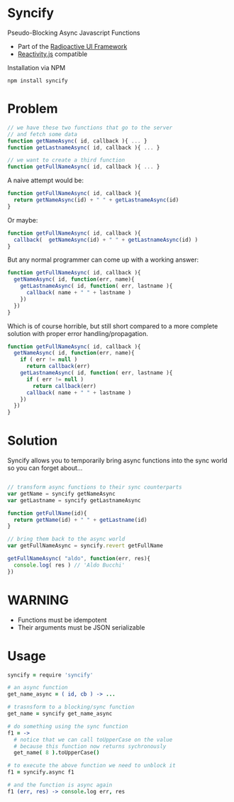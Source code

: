 # Syncify

Pseudo-Blocking Async Javascript Functions

* Part of the [Radioactive UI Framework](http://github.com/aldonline/radioactive)
* [Reactivity.js](http://github.com/aldonline/reactivity) compatible

Installation via NPM

```shell
npm install syncify
```




# Problem

```javascript
// we have these two functions that go to the server
// and fetch some data
function getNameAsync( id, callback ){ ... }
function getLastnameAsync( id, callback ){ ... }

// we want to create a third function
function getFullNameAsync( id, callback ){ ... }

```

A naive attempt would be:
```javascript
function getFullNameAsync( id, callback ){ 
  return getNameAsync(id) + " " + getLastnameAsync(id)
}

```

Or maybe:

```javascript
function getFullNameAsync( id, callback ){ 
  callback(  getNameAsync(id) + " " + getLastnameAsync(id) )
}

```

But any normal programmer can come up with a working answer:

```javascript
function getFullNameAsync( id, callback ){ 
  getNameAsync( id, function(err, name){
    getLastnameAsync( id, function( err, lastname ){
      callback( name + " " + lastname )
    })
  })
}
```

Which is of course horrible, but still short compared to a more complete solution with 
proper error handling/propagation.

```javascript
function getFullNameAsync( id, callback ){ 
  getNameAsync( id, function(err, name){
    if ( err != null )
      return callback(err)
    getLastnameAsync( id, function( err, lastname ){
      if ( err != null )
        return callback(err)
      callback( name + " " + lastname )
    })
  })
}
```


# Solution

Syncify allows you to temporarily bring async functions into the sync world so you
can forget about...

```javascript

// transform async functions to their sync counterparts
var getName = syncify getNameAsync
var getLastname = syncify getLastnameAsync

function getFullName(id){
  return getName(id) + " " + getLastname(id)
}

// bring them back to the async world
var getFullNameAsync = syncify.revert getFullName

getFullNameAsync( "aldo", function(err, res){
  console.log( res ) // 'Aldo Bucchi'
})

```

# WARNING

* Functions must be idempotent
* Their arguments must be JSON serializable

# Usage


```coffeescript
syncify = require 'syncify'

# an async function
get_name_async = ( id, cb ) -> ...

# trasnsform to a blocking/sync function
get_name = syncify get_name_async

# do something using the sync function
f1 = ->
  # notice that we can call toUpperCase on the value
  # because this function now returns sychronously
  get_name( 8 ).toUpperCase()

# to execute the above function we need to unblock it
f1 = syncify.async f1

# and the function is async again
f1 (err, res) -> console.log err, res
```
